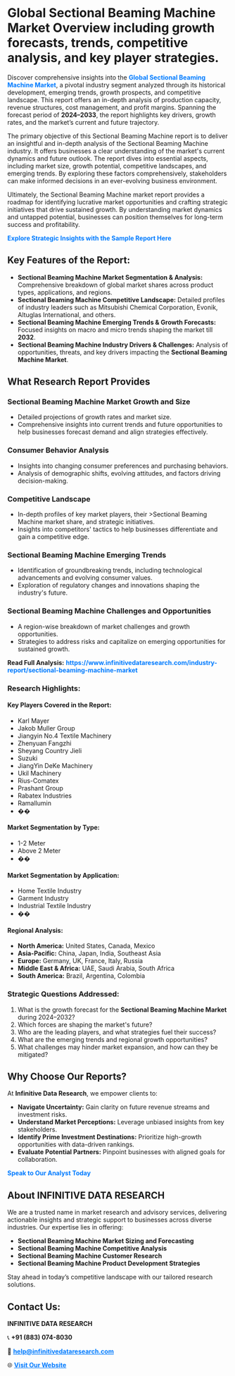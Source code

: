 <h1>Global Sectional Beaming Machine Market Overview including growth forecasts, trends, competitive analysis, and key player strategies.</h1>
<p>
Discover comprehensive insights into the 
<a href="https://www.infinitivedataresearch.com/industry-report/sectional-beaming-machine-market" rel="dofollow" style="color: #007BFF; text-decoration: none;"><strong>Global Sectional Beaming Machine Market</strong></a>, a pivotal industry segment analyzed through its historical development, emerging trends, growth prospects, and competitive landscape. This report offers an in-depth analysis of production capacity, revenue structures, cost management, and profit margins. Spanning the forecast period of <strong>2024–2033</strong>, the report highlights key drivers, growth rates, and the market’s current and future trajectory.
</p>
<p>
The primary objective of this Sectional Beaming Machine report is to deliver an insightful and in-depth analysis of the Sectional Beaming Machine industry. It offers businesses a clear understanding of the market's current dynamics and future outlook. The report dives into essential aspects, including market size, growth potential, competitive landscapes, and emerging trends. By exploring these factors comprehensively, stakeholders can make informed decisions in an ever-evolving business environment.
</p>
<p>
Ultimately, the Sectional Beaming Machine market report provides a roadmap for identifying lucrative market opportunities and crafting strategic initiatives that drive sustained growth. By understanding market dynamics and untapped potential, businesses can position themselves for long-term success and profitability.
</p>
<p>
<a href="https://www.infinitivedataresearch.com/request-sample/reportId=108289" style="color: #007BFF; text-decoration: none;"><strong>Explore Strategic Insights with the Sample Report Here</strong></a>
</p>

<h2>Key Features of the Report:</h2>
<ul>
<li><strong>Sectional Beaming Machine Market Segmentation & Analysis:</strong> Comprehensive breakdown of global market shares across product types, applications, and regions.</li>
<li><strong>Sectional Beaming Machine Competitive Landscape:</strong> Detailed profiles of industry leaders such as Mitsubishi Chemical Corporation, Evonik, Altuglas International, and others.</li>
<li><strong>Sectional Beaming Machine Emerging Trends & Growth Forecasts:</strong> Focused insights on macro and micro trends shaping the market till <strong>2032</strong>.</li>
<li><strong>Sectional Beaming Machine Industry Drivers & Challenges:</strong> Analysis of opportunities, threats, and key drivers impacting the <strong>Sectional Beaming Machine Market</strong>.</li>
</ul>

<h2>What Research Report Provides</h2>
<h3>Sectional Beaming Machine Market Growth and Size</h3>
<ul>
<li>Detailed projections of growth rates and market size.</li>
<li>Comprehensive insights into current trends and future opportunities to help businesses forecast demand and align strategies effectively.</li>
</ul>

<h3>Consumer Behavior Analysis</h3>
<ul>
<li>Insights into changing consumer preferences and purchasing behaviors.</li>
<li>Analysis of demographic shifts, evolving attitudes, and factors driving decision-making.</li>
</ul>

<h3>Competitive Landscape</h3>
<ul>
<li>In-depth profiles of key market players, their >Sectional Beaming Machine market share, and strategic initiatives.</li>
<li>Insights into competitors' tactics to help businesses differentiate and gain a competitive edge.</li>
</ul>

<h3>Sectional Beaming Machine Emerging Trends</h3>
<ul>
<li>Identification of groundbreaking trends, including technological advancements and evolving consumer values.</li>
<li>Exploration of regulatory changes and innovations shaping the industry's future.</li>
</ul>

<h3>Sectional Beaming Machine Challenges and Opportunities</h3>
<ul>
<li>A region-wise breakdown of market challenges and growth opportunities.</li>
<li>Strategies to address risks and capitalize on emerging opportunities for sustained growth.</li>
</ul>
<p><strong>Read Full Analysis:</strong> <a href="https://www.infinitivedataresearch.com/industry-report/sectional-beaming-machine-market" rel="dofollow" style="color: #007BFF; text-decoration: none;"><strong>https://www.infinitivedataresearch.com/industry-report/sectional-beaming-machine-market</strong></a></p>
<h3>Research Highlights:</h3>
<h4>Key Players Covered in the Report:</h4>
<ul><li>Karl Mayer</li><li>Jakob Muller Group</li><li>Jiangyin No.4 Textile Machinery</li><li>Zhenyuan Fangzhi</li><li>Sheyang Country Jieli</li><li>Suzuki</li><li>JiangYin DeKe Machinery</li><li>Ukil Machinery</li><li>Rius-Comatex</li><li>Prashant Group</li><li>Rabatex Industries</li><li>Ramallumin</li><li>��</li></ul>
<h4>Market Segmentation by Type:</h4>
<ul><li>1-2 Meter</li><li>Above 2 Meter</li><li>��</li></ul>
<h4>Market Segmentation by Application:</h4>
<ul><li>Home Textile Industry</li><li>Garment Industry</li><li>Industrial Textile Industry</li><li>��</li></ul>

<h4>Regional Analysis:</h4>
<ul>
<li><strong>North America:</strong> United States, Canada, Mexico</li>
<li><strong>Asia-Pacific:</strong> China, Japan, India, Southeast Asia</li>
<li><strong>Europe:</strong> Germany, UK, France, Italy, Russia</li>
<li><strong>Middle East & Africa:</strong> UAE, Saudi Arabia, South Africa</li>
<li><strong>South America:</strong> Brazil, Argentina, Colombia</li>
</ul>

<h3>Strategic Questions Addressed:</h3>
<ol>
<li>What is the growth forecast for the <strong>Sectional Beaming Machine Market</strong> during 2024–2032?</li>
<li>Which forces are shaping the market's future?</li>
<li>Who are the leading players, and what strategies fuel their success?</li>
<li>What are the emerging trends and regional growth opportunities?</li>
<li>What challenges may hinder market expansion, and how can they be mitigated?</li>
</ol>

<h2>Why Choose Our Reports?</h2>
<p>At <strong>Infinitive Data Research</strong>, we empower clients to:</p>
<ul>
<li><strong>Navigate Uncertainty:</strong> Gain clarity on future revenue streams and investment risks.</li>
<li><strong>Understand Market Perceptions:</strong> Leverage unbiased insights from key stakeholders.</li>
<li><strong>Identify Prime Investment Destinations:</strong> Prioritize high-growth opportunities with data-driven rankings.</li>
<li><strong>Evaluate Potential Partners:</strong> Pinpoint businesses with aligned goals for collaboration.</li>
</ul>
<p><a href="https://www.infinitivedataresearch.com/industry-report/sectional-beaming-machine-market" rel="dofollow" style="color: #007BFF; text-decoration: none;"><strong>Speak to Our Analyst Today</strong></a></p>

<h2>About INFINITIVE DATA RESEARCH</h2>
<p>We are a trusted name in market research and advisory services, delivering actionable insights and strategic support to businesses across diverse industries. Our expertise lies in offering:</p>
<ul>
<li><strong>Sectional Beaming Machine Market Sizing and Forecasting</strong></li>
<li><strong>Sectional Beaming Machine Competitive Analysis</strong></li>
<li><strong>Sectional Beaming Machine Customer Research</strong></li>
<li><strong>Sectional Beaming Machine Product Development Strategies</strong></li>
</ul>
<p>Stay ahead in today’s competitive landscape with our tailored research solutions.</p>

<h2>Contact Us:</h2>
<p><strong>INFINITIVE DATA RESEARCH</strong></p>
<p>📞 <strong>+91 (883) 074-8030</strong></p>
<p>📧 <strong><a href="mailto:help@infinitivedataresearch.com" style="color: #007BFF;">help@infinitivedataresearch.com</a></strong></p>
<p>🌐 <strong><a href="https://www.infinitivedataresearch.com" rel="dofollow" style="color: #007BFF;">Visit Our Website</a></strong></p>